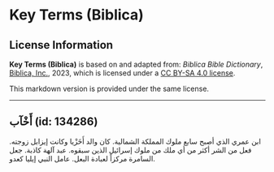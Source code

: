 # Key Terms (Biblica)

## License Information

**Key Terms (Biblica)** is based on and adapted from: _Biblica Bible Dictionary_, [Biblica, Inc.](https://www.biblica.com/), 2023, which is licensed under a [CC BY-SA 4.0 license](https://creativecommons.org/licenses/by-sa/4.0/legalcode.en).

This markdown version is provided under the same license.



--------------------------------

## أَخْآب (id: 134286)

ابن عمري الذي أصبح سابع ملوك المملكة الشمالية. كان والد أَخَزْيا وكانت إيزابل زوجته. فعل من الشر أكثر من أي ملك من ملوك إسرائيل الذين سبقوه. عبد آلهة كاذبة. جعل السامرة مركزاً لعبادة البعل. عامل النبي إيليا كعدو.


